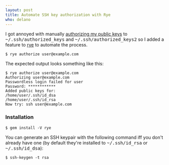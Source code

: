 ```yaml
---
layout: post
title: Automate SSH key authorization with Rye
who: delano
---
```


I got annoyed with manually [authorizing my public keys](http://sial.org/howto/openssh/publickey-auth/) to <tt>~/.ssh/authorized_keys</tt> and <tt>~/.ssh/authorized_keys2</tt> so I added a feature to [rye](http://github.com/delano/rye) to automate the process. 


    $ rye authorize user@example.com


The expected output looks something like this:

    $ rye authorize user@example.com
    Authorizing user@example.com
    Passwordless login failed for user
    Password: ************
    Added public keys for: 
    /home/user/.ssh/id_dsa
    /home/user/.ssh/id_rsa
    Now try: ssh user@example.com


### Installation ###

    $ gem install -V rye
    
You can generate an SSH keypair with the following command iff you don't already have one (by default they're installed to <tt>~/.ssh/id_rsa</tt> or <tt>~/.ssh/id_dsa</tt>):

    $ ssh-keygen -t rsa
